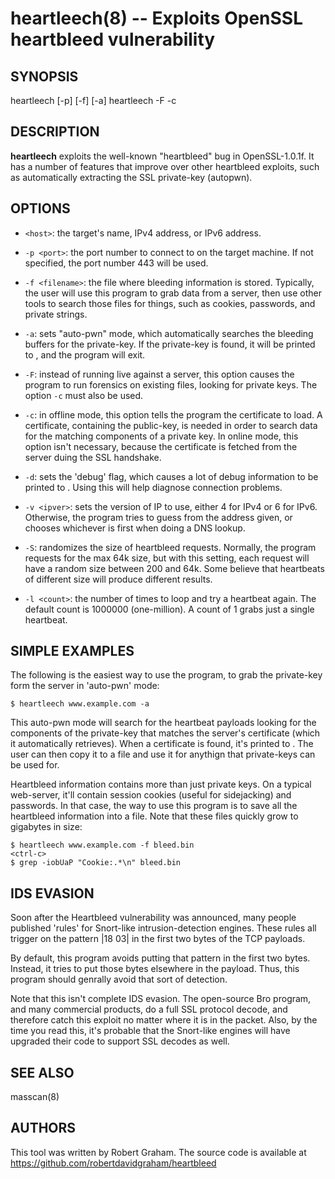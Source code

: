 heartleech(8) -- Exploits OpenSSL heartbleed vulnerability
=======================================

## SYNOPSIS

heartleech <host> [-p<port>] [-f<filename>] [-a]
heartleech -F<filename> -c<certficate> 

## DESCRIPTION

**heartleech** exploits the well-known "heartbleed" bug in OpenSSL-1.0.1f.
It has a number of features that improve over other heartbleed exploits,
such as automatically extracting the SSL private-key (autopwn).

## OPTIONS

  * `<host>`: the target's name, IPv4 address, or IPv6 address.

  * `-p <port>`: the port number to connect to on the target machine. If not
    specified, the port number 443 will be used.

  * `-f <filename>`: the file where bleeding information is stored. Typically,
    the user will use this program to grab data from a server, then use
    other tools to search those files for things, such as cookies, passwords,
    and private strings.

  * `-a`: sets "auto-pwn" mode, which automatically searches the bleeding
    buffers for the private-key. If the private-key is found, it will be
    printed to <stdout>, and the program will exit.

  * `-F`: instead of running live against a server, this option causes
    the program to run forensics on existing files, looking for private
    keys. The option `-c` must also be used.

  * `-c`: in offline mode, this option tells the program the certificate to
    load. A certificate, containing the public-key, is needed in order to 
    search data for the matching components of a private key. In online
    mode, this option isn't necessary, because the certificate is fetched
    from the server duing the SSL handshake.

  * `-d`: sets the 'debug' flag, which causes a lot of debug information to
    be printed to <stderr>. Using this will help diagnose connection problems.

  * `-v <ipver>`: sets the version of IP to use, either 4 for IPv4 or 6 for 
    IPv6. Otherwise, the program tries to guess from the address given,
    or chooses whichever is first when doing a DNS lookup.

  * `-S`: randomizes the size of heartbleed requests. Normally, the program
    requests for the max 64k size, but with this setting, each request
    will have a random size between 200 and 64k. Some believe that heartbeats
    of different size will produce different results.

  * `-l <count>`: the number of times to loop and try a heartbeat again. The
    default count is 1000000 (one-million). A count of 1 grabs just a single
    heartbeat.

## SIMPLE EXAMPLES

The following is the easiest way to use the program, to grab the private-key
form the server in 'auto-pwn' mode:

    $ heartleech www.example.com -a

This auto-pwn mode will search for the heartbeat payloads looking for the 
components of the private-key that matches the server's certificate (which
it automatically retrieves). When a certificate is found, it's printed to
<stdout>. The user can then copy it to a file and use it for anythign that
private-keys can be used for.

Heartbleed information contains more than just private keys. On a typical
web-server, it'll contain session cookies (useful for sidejacking) and
passwords. In that case, the way to use this program is to save all the
heartbleed information into a file. Note that these files quickly grow
to gigabytes in size:

    $ heartleech www.example.com -f bleed.bin
    <ctrl-c>
    $ grep -iobUaP "Cookie:.*\n" bleed.bin

## IDS EVASION

Soon after the Heartbleed vulnerability was announced, many people published 
'rules' for Snort-like intrusion-detection engines. These rules all trigger
on the pattern |18 03| in the first two bytes of the TCP payloads.

By default, this program avoids putting that pattern in the first two bytes.
Instead, it tries to put those bytes elsewhere in the payload. Thus, this
program should genrally avoid that sort of detection.

Note that this isn't complete IDS evasion. The open-source Bro program,
and many commercial products, do a full SSL protocol decode, and therefore
catch this exploit no matter where it is in the packet. Also, by the time
you read this, it's probable that the Snort-like engines will have upgraded
their code to support SSL decodes as well.


## SEE ALSO

masscan(8)

## AUTHORS

This tool was written by Robert Graham. The source code is available at
https://github.com/robertdavidgraham/heartbleed
